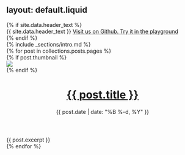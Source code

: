 layout: default.liquid
---

<div class="home">
  {% if site.data.header_text %}
  <div id="main" class="call-out"
  style="background-image: url('{{ site.base_url }}/{{ site.data.header_text_feature_image }}')">
    {{ site.data.header_text }}
  <a href="https://github.com/tmzt/isymtope" title=" GitHub" target="_blank">
        <span class="fa-stack fa-lg">
            <i class="fa fa-circle fa-stack-2x"></i>
            <i class="fa fa-github fa-stack-1x fa-inverse"></i>
        </span>
        Visit us on Github.
  </a>
  <a href="https://playground.isymtope.org" title=" Isymtope Playground">
        <span class="fa-stack fa-lg">
            <i class="fa fa-circle fa-stack-2x"></i>
            <i class="fa fa-paper-plane fa-stack-1x fa-inverse"></i>
        </span>
        Try it in the playground
  </a>
  </div>
  {% endif %}

  <div class="posts">
    <div class="post-teaser">
    {% include _sections/intro.md %}
    </div>
  </div>

  <div class="posts">
    {% for post in collections.posts.pages %}
    <div class="post-teaser">
      {% if post.thumbnail %} 
      <div class="post-img">
         <img src="{{ site.base_url }}/{{ post.thumbnail }}">
      </div>
      {% endif %}
      <span>
          <header>
            <h1>
              <a class="post-link" href="{{ post.permalink | prepend: site.base_url }}">
                {{ post.title }}
              </a>
            </h1>
            <p class="meta">
              {{ post.date | date: "%B %-d, %Y" }}
            </p>
          </header>
          <div class="excerpt">
            {{ post.excerpt }}
            <!--<a class="button" href="{{ post.url | prepend: site.base_url }}">
              {{ site.data.str_continue_reading }}
            </a>-->
          </div>
      </span>
    </div>
    {% endfor %}
  </div>

</div>
